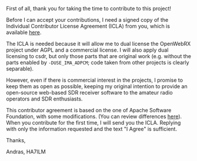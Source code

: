 First of all, thank you for taking the time to contribute to this project!

Before I can accept your contributions, I need a signed copy of the Individual Contributor License Agreement (ICLA) from you, which is available <a href="ICLA.txt">here</a>.

The ICLA is needed because it will allow me to dual license the OpenWebRX project under AGPL and a commercial license.
I will also apply dual licensing to csdr, but only those parts that are original work (e.g. without the parts enabled by `-DUSE_IMA_ADPCM`; code taken from other projects is clearly separable).

However, even if there is commercial interest in the projects, I promise to keep them as open as possible, keeping my original intention to provide an open-source web-based SDR receiver software to the amateur radio operators and SDR enthusiasts.

This contributor agreement is based on the one of Apache Software Foundation, with some modifications. (You can review differences <a href="https://gist.github.com/ha7ilm/9e981006d24659e336c7/revisions">here</a>).
When you contribute for the first time, I will send you the ICLA. Replying with only the information requested and the text "I Agree" is sufficient.

Thanks,

Andras, HA7ILM

